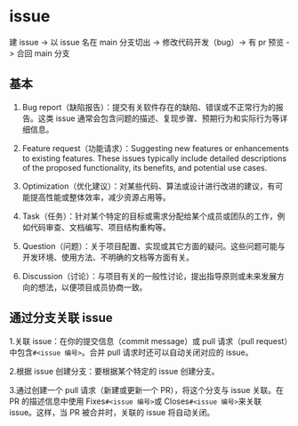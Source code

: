 # issue

建 issue -> 以 issue 名在 main 分支切出 -> 修改代码开发（bug）-> 有 pr 预览 -> 合回 main 分支

## 基本

1. Bug report（缺陷报告）：提交有关软件存在的缺陷、错误或不正常行为的报告。这类 issue 通常会包含问题的描述、复现步骤、预期行为和实际行为等详细信息。

2. Feature request（功能请求）：Suggesting new features or enhancements to existing features. These issues typically include detailed descriptions of the proposed functionality, its benefits, and potential use cases.

3. Optimization（优化建议）：对某些代码、算法或设计进行改进的建议，有可能提高性能或整体效率，减少资源占用等。

4. Task（任务）：针对某个特定的目标或需求分配给某个成员或团队的工作，例如代码审查、文档编写、项目结构重构等。

5. Question（问题）：关于项目配置、实现或其它方面的疑问。这些问题可能与开发环境、使用方法、不明确的文档等方面有关。

6. Discussion（讨论）：与项目有关的一般性讨论，提出指导原则或未来发展方向的想法，以便项目成员协商一致。

## 通过分支关联 issue

1.关联 issue：在你的提交信息（commit message）或 pull 请求（pull request）中包含`#<issue 编号>`。合并 pull 请求时还可以自动关闭对应的 issue。

2.根据 issue 创建分支：要根据某个特定的 issue 创建分支。

3.通过创建一个 pull 请求（新建或更新一个 PR），将这个分支与 issue 关联。在 PR 的描述信息中使用 Fixes`#<issue 编号>`或 Closes`#<issue 编号>`来关联 issue。这样，当 PR 被合并时，关联的 issue 将自动关闭。
